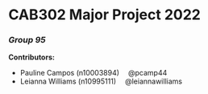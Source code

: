 <h1> CAB302 Major Project 2022 </h1>

<h3><i> Group 95 </i></h3>

<b> Contributors: </b>
  <ul>
    <li> Pauline Campos (n10003894)&emsp; @pcamp44 </li>
    <li> Leianna Williams (n10995111)&emsp; @leiannawilliams </li>
  </ul>
